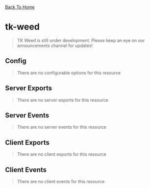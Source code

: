 [Back To Home](/)

# tk-weed

> TK Weed is still under development. Please keep an eye on our announcements channel for updates!

## Config

> There are no configurable options for this resource

## Server Exports

> There are no server exports for this resource

## Server Events

> There are no server events for this resource

## Client Exports

> There are no client exports for this resource

## Client Events

> There are no client events for this resource
